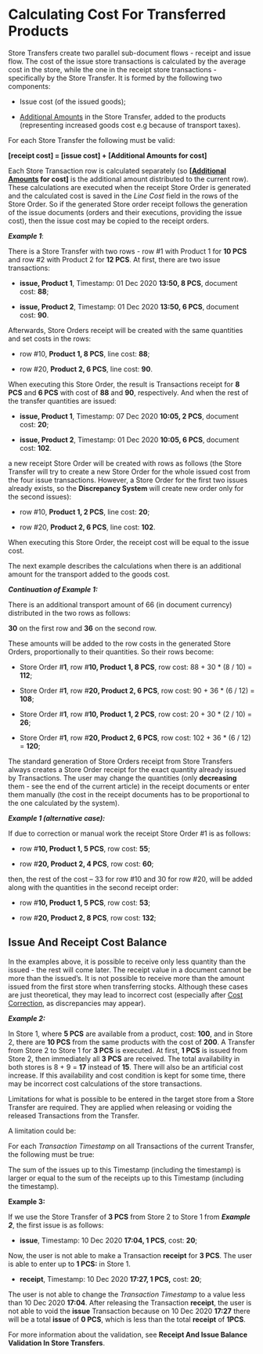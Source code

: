 # Calculating Cost For Transferred Products

Store Transfers create two parallel sub-document flows - receipt and issue flow. The cost of the issue store transactions is calculated by the average cost in the store, while the one in the receipt store transactions - specifically by the Store Transfer. It is formed by the following two components:

- Issue cost (of the issued goods);

- [Additional Amounts](https://github.com/ErpNetDocs/tech/blob/master/advanced/documents/additional-amounts.md) in the Store Transfer, added to the products (representing increased goods cost e.g because of transport taxes).

For each Store Transfer the following must be valid:

<b>[receipt cost] = [issue cost] + [Additional Amounts for cost]</b>

Each Store Transaction row is calculated separately (so <b>[[Additional Amounts](https://github.com/ErpNetDocs/tech/blob/master/advanced/documents/additional-amounts.md) for cost]</b> is the additional amount distributed to the current row). These calculations are executed when the receipt Store Order is generated and the calculated cost is saved in the <i>Line Cost</i> field in the rows of the Store Order. So if the generated Store order receipt follows the generation of the issue documents (orders and their executions, providing the issue cost), then the issue cost may be copied to the receipt orders.

<b><i>Example 1</b></i>:

There is a Store Transfer with two rows - row #1 with Product 1 for <b>10 PCS</b> and row #2 with Product 2 for <b>12 PCS</b>. At first, there are two issue transactions:

- <b>issue, Product 1</b>, Timestamp: 01 Dec 2020 <b>13:50, 8 PCS</b>, document cost: <b>88</b>;

- <b>issue, Product 2</b>, Timestamp: 01 Dec 2020 <b>13:50, 6 PCS</b>, document cost: <b>90</b>.

Afterwards, Store Orders receipt will be created with the same quantities and set costs in the rows:

- row #10, <b>Product 1, 8 PCS</b>, line cost: <b>88</b>;

- row #20, <b>Product 2, 6 PCS</b>, line cost: <b>90</b>.

When executing this Store Order, the result is Transactions receipt for <b>8 PCS</b> and <b>6 PCS</b> with cost of <b>88</b> and <b>90</b>, respectively. And when the rest of the transfer quantities are issued:

- <b>issue, Product 1</b>, Timestamp: 07 Dec 2020 <b>10:05, 2 PCS</b>, document cost: <b>20</b>;

- <b>issue, Product 2</b>, Timestamp: 01 Dec 2020 <b>10:05, 6 PCS</b>, document cost: <b>102</b>.

a new receipt Store Order will be created with rows as follows (the Store Transfer will try to create a new Store Order for the whole issued cost from the four issue transactions. However, a Store Order for the first two issues already exists, so the <b>Discrepancy System</b> will create new order only for the second issues):

- row #10, <b>Product 1, 2 PCS</b>, line cost: <b>20</b>;

- row #20, <b>Product 2, 6 PCS</b>, line cost: <b>102</b>.

When executing this Store Order, the receipt cost will be equal to the issue cost.

The next example describes the calculations when there is an additional amount for the transport added to the goods cost.

<b><i>Continuation of Example 1:</i></b>

There is an additional transport amount of </b>66</b> (in document currency) distributed in the two rows as follows: 

<b>30</b> on the first row and <b>36</b> on the second row. 

These amounts will be added to the row costs in the generated Store Orders, proportionally to their quantities. So their rows become:

- Store Order #<b>1</b>, row #<b>10, Product 1, 8 PCS</b>, row cost: 88 + 30 * (8 / 10) = <b>112</b>;

- Store Order #<b>1</b>, row #<b>20, Product 2, 6 PCS</b>, row cost: 90 + 36 * (6 / 12) = <b>108</b>;

- Store Order #<b>1</b>, row #<b>10, Product 1, 2 PCS</b>, row cost: 20 + 30 * (2 / 10) = <b>26</b>;

- Store Order #<b>1</b>, row #<b>20, Product 2, 6 PCS</b>, row cost: 102 + 36 * (6 / 12) = <b>120</b>;

The standard generation of Store Orders receipt from Store Transfers always creates a Store Order receipt for the exact quantity already issued by Transactions. The user may change the quantities (only <b>decreasing</b> them - see the end of the current article) in the receipt documents or enter them manually (the cost in the receipt documents has to be proportional to the one calculated by the system).

<b><i>Example 1 (alternative case):</b></i>

If due to correction or manual work the receipt Store Order #1 is as follows:

- row #<b>10, Product 1, 5 PCS</b>, row cost: <b>55</b>;

- row #<b>20, Product 2, 4 PCS</b>, row cost: <b>60</b>;

then, the rest of the cost – 33 for row #10 and 30 for row #20, will be added along with the quantities in the second receipt order:

- row #<b>10, Product 1, 5 PCS</b>, row cost: <b>53</b>;

- row #<b>20, Product 2, 8 PCS</b>, row cost: <b>132</b>;

## Issue And Receipt Cost Balance

In the examples above, it is possible to receive only less quantity than the issued - the rest will come later. The receipt value in a document cannot be more than the issued’s. It is not possible to receive more than the amount issued from the first store when transferring stocks. Although these cases are just theoretical, they may lead to incorrect cost (especially after [Cost Correction](https://github.com/ErpNetDocs/tech/blob/master/modules/logistics/logistics-common-module-concepts/goods-cost/cost-correction/index.md), as discrepancies may appear).

<b><i>Example 2:</b></i>
  
In Store 1, where <b>5 PCS</b> are available from a product, cost: <b>100</b>, and in Store 2, there are <b>10 PCS</b> from the same products with the cost of <b>200</b>. A Transfer from Store 2 to Store 1 for <b>3 PCS</b> is executed. At first, <b>1 PCS</b> is issued from Store 2, then immediately all <b>3 PCS</b> are received. The total availability in both stores is 8 + 9 = <b>17</b> instead of <b>15</b>. There will also be an artificial cost increase. If this availability and cost condition is kept for some time, there may be incorrect cost calculations of the store transactions.
  
Limitations for what is possible to be entered in the target store from a Store Transfer are required. They are applied when releasing or voiding the released Transactions from the Transfer. 

A limitation could be: 
  
For each <i>Transaction Timestamp</i> on all Transactions of the current Transfer, the following must be true: 
  
The sum of the issues up to this Timestamp (including the timestamp) is larger or equal to the sum of the receipts up to this Timestamp (including the timestamp).
  
<b>Example 3:</b>
  
If we use the Store Transfer of <b>3 PCS</b> from Store 2 to Store 1 from <b><i>Example 2</b></i>, the first issue is as follows:
  
- <b>issue</b>, Timestamp: 10 Dec 2020 <b>17:04, 1 PCS</b>, cost: <b>20</b>;
  
Now, the user is not able to make a Transaction <b>receipt</b> for <b>3 PCS</b>. The user is able to enter up to <b>1 PCS:</b> in Store 1.
  
- <b>receipt</b>, Timestamp: 10 Dec 2020 <b>17:27, 1 PCS,</b> cost: <b>20</b>;
  
The user is not able to change the <i>Transaction Timestamp</i> to a value less than 10 Dec 2020 <b>17:04</b>. After releasing the Transaction <b>receipt</b>, the user is not able to void the <b>issue</b> Transaction because on 10 Dec 2020 <b>17:27</b> there will be a total <b>issue</b> of <b>0 PCS</b>, which is less than the total <b>receipt</b> of <b>1PCS</b>.
  
For more information about the validation, see <b>Receipt And Issue Balance Validation In Store Transfers</b>.

